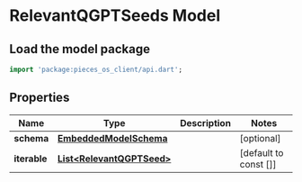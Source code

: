 # RelevantQGPTSeeds Model

## Load the model package
```dart
import 'package:pieces_os_client/api.dart';
```

## Properties
Name | Type | Description | Notes
------------ | ------------- | ------------- | -------------
**schema** | [**EmbeddedModelSchema**](EmbeddedModelSchema) |  | [optional] 
**iterable** | [**List\<RelevantQGPTSeed\>**](RelevantQGPTSeed) |  | [default to const []]




